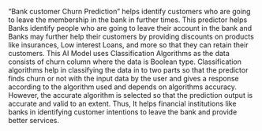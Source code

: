 “Bank customer Churn Prediction” helps identify customers who are going to leave the membership in the bank in further times. This predictor helps Banks identify people who are going to leave their account in the bank and Banks may further help their customers by providing discounts on products like insurances, Low interest Loans, and more so that they can retain their customers. This AI Model uses Classification Algorithms as the data consists of churn column where the data is Boolean type. Classification algorithms help in classifying the data in to two parts so that the predictor finds churn or not with the input data by the user and gives a response according to the algorithm used and depends on algorithms accuracy. However, the accurate algorithm is selected so that the prediction output is accurate and valid to an extent. Thus, It helps financial institutions like banks in identifying customer intentions to leave the bank and provide better services.

